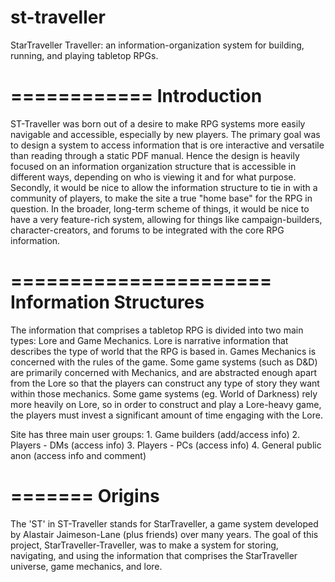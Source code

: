 st-traveller
============

StarTraveller Traveller: an information-organization system for building, running, and playing tabletop RPGs.

============
Introduction
============

ST-Traveller was born out of a desire to make RPG systems more easily navigable and accessible, especially by new players. The primary goal was to design a system to access information that is ore interactive and versatile than reading through a static PDF manual. Hence the design is heavily focused on an information organization structure that is accessible in different ways, depending on who is viewing it and for what purpose. Secondly, it would be nice to allow the information structure to tie in with a community of players, to make the site a true "home base" for the RPG in question. In the broader, long-term scheme of things, it would be nice to have a very feature-rich system, allowing for things like campaign-builders, character-creators, and forums to be integrated with the core RPG information.

======================
Information Structures
======================

The information that comprises a tabletop RPG is divided into two main types: Lore and Game Mechanics. Lore is narrative information that describes the type of world that the RPG is based in. Games Mechanics is concerned with the rules of the game. Some game systems (such as D&D) are primarily concerned with Mechanics, and are abstracted enough apart from the Lore so that the players can construct any type of story they want within those mechanics. Some game systems (eg. World of Darkness) rely more heavily on Lore, so in order to construct and play a Lore-heavy game, the players must invest a significant amount of time engaging with the Lore.

Site has three main user groups:
	1. Game builders (add/access info)
	2. Players - DMs (access info)
	3. Players - PCs (access info)
	4. General public anon (access info and comment)

=======
Origins
=======

The 'ST' in ST-Traveller stands for StarTraveller, a game system developed by Alastair Jaimeson-Lane (plus friends) over many years. The goal of this project, StarTraveller-Traveller, was to make a system for storing, navigating, and using the information that comprises the StarTraveller universe, game mechanics, and lore.

